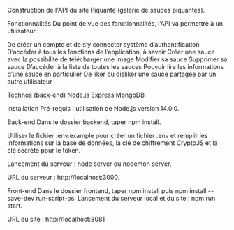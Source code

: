 Construction de l'API du site Piquante (galerie de sauces piquantes).

Fonctionnalités
Du point de vue des fonctionnalités, l’API va permettre à un utilisateur :

De créer un compte et de s’y connecter
système d’authentification
D’accéder à tous les fonctions de l’application, à savoir
Créer une sauce
avec la possibilité de télécharger une image
Modifier sa sauce
Supprimer sa sauce
D’accéder à la liste de toutes les sauces
Pouvoir lire les informations d’une sauce en particulier
De liker ou disliker une sauce partagée par un autre utilisateur


Technos (back-end)
Node.js
Express
MongoDB


Installation
Pré-requis : utilisation de Node.js version 14.0.0.

Back-end
Dans le dossier backend, taper npm install.

Utiliser le fichier .env.example pour créer un fichier .env et remplir les informations sur la base de données, la clé de chiffrement CryptoJS et la clé secrète pour le token.

Lancement du serveur : node server ou nodemon server.

URL du serveur : http://localhost:3000.

Front-end
Dans le dossier frontend, taper npm install puis npm install --save-dev run-script-os. 
Lancement du serveur local et du site : npm run start.

URL du site : http://localhost:8081
